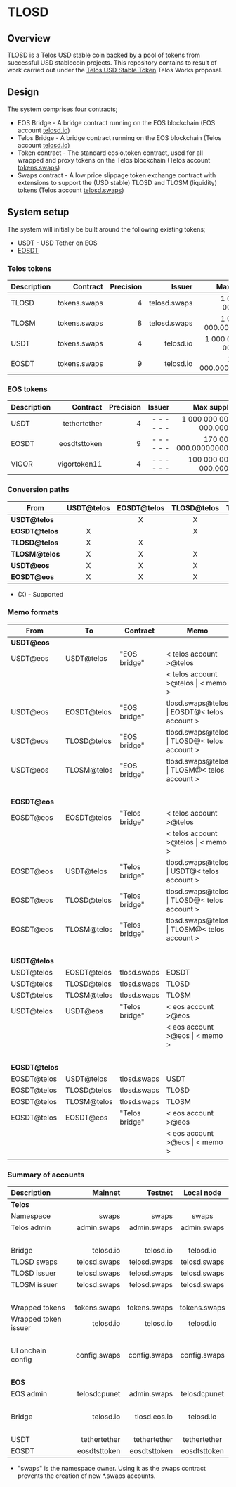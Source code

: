 # TLOSD

## Overview

TLOSD is a Telos USD stable coin backed by a pool of tokens from successful USD stablecoin projects. This repository contains to result of work carried out under the [Telos USD Stable Token](https://chainspector.io/governance/telos-works/5a2g1zy5r3vq) Telos Works proposal.

## Design

The system comprises four contracts;
* EOS Bridge - A bridge contract running on the EOS blockchain (EOS account [telosd.io](https://bloks.io/account/telosd.io))
* Telos Bridge - A bridge contract running on the EOS blockchain (Telos account [telosd.io](https://telos.bloks.io/account/telosd.io))
* Token contract - The standard eosio.token contract, used for all wrapped and proxy tokens on the Telos blockchain (Telos account [tokens.swaps](https://telos.bloks.io/account/tokens.swaps))
* Swaps contract - A low price slippage token exchange contract with extensions to support the (USD stable) TLOSD and TLOSM (liquidity) tokens (Telos account [telosd.swaps](https://telos.bloks.io/account/telos.swaps))

## System setup

The system will initially be built around the following existing tokens;
* [USDT](https://bloks.io/tokens/USDT-eos-tethertether) - USD Tether on EOS
* [EOSDT](https://bloks.io/tokens/EOSDT-eos-eosdtsttoken)

### Telos tokens

| Description | Contract     | Precision | Issuer       | Max supply                  |
|:----------- | ------------:| ---------:| ------------:| ---------------------------:|
| TLOSD       | tokens.swaps | 4         | telosd.swaps |     1 000 000 000.0000      |
| TLOSM       | tokens.swaps | 8         | telosd.swaps |     1 000 000 000.00000000  |
| USDT        | tokens.swaps | 4         |    telosd.io | 1 000 000 000 000.0000      |
| EOSDT       | tokens.swaps | 9         |    telosd.io |       170 000 000.000000000 |

### EOS tokens

| Description | Contract     | Precision | Issuer       | Max supply                  |
|:----------- | ------------:| ---------:| ------------:| ---------------------------:|
| USDT        | tethertether | 4         | - - - - - -  | 1 000 000 000 000.0000      |
| EOSDT       | eosdtsttoken | 9         | - - - - - -  |       170 000 000.000000000 |
| VIGOR       | vigortoken11 | 4         | - - - - - -  |   100 000 000 000.0000      |

### Conversion paths

| From            | USDT@telos | EOSDT@telos | TLOSD@telos | TLOSM@telos | USDT@eos  | EOSDT@eos |
| --------------- |:----------:|:-----------:|:-----------:|:-----------:|:---------:|:---------:|
| **USDT@telos**  |            | X           | X           | X           | X         |  X        |
| **EOSDT@telos** | X          |             | X           | X           | X         |  X        |
| **TLOSD@telos** | X          | X           |             | X           |           |           |
| **TLOSM@telos** | X          | X           | X           |             |           |           |
| **USDT@eos**    | X          | X           | X           | X           |           |           |
| **EOSDT@eos**   | X          | X           | X           | X           |           |           |

* (X) - Supported

### Memo formats

| From            | To          | Contract       | Memo                                             |
| --------------- | ----------- | -------------- | ------------------------------------------------ |
| **USDT@eos**    |             |                |                                                  |
| USDT@eos        | USDT@telos  | "EOS bridge"   | < telos account >@telos                          |
|                 |             |                | < telos account >@telos &#124; < memo >          |
| USDT@eos        | EOSDT@telos | "EOS bridge"   | tlosd.swaps@telos &#124; EOSDT@< telos account > |
| USDT@eos        | TLOSD@telos | "EOS bridge"   | tlosd.swaps@telos &#124; TLOSD@< telos account > |
| USDT@eos        | TLOSM@telos | "EOS bridge"   | tlosd.swaps@telos &#124; TLOSM@< telos account > |
| &nbsp;          |             |                |                                                  |
| **EOSDT@eos**   |             |                |                                                  |
| EOSDT@eos       | EOSDT@telos | "Telos bridge" | < telos account >@telos                          |
|                 |             |                | < telos account >@telos &#124; < memo >          |
| EOSDT@eos       | USDT@telos  | "Telos bridge" | tlosd.swaps@telos &#124; USDT@< telos account >  |
| EOSDT@eos       | TLOSD@telos | "Telos bridge" | tlosd.swaps@telos &#124; TLOSD@< telos account > |
| EOSDT@eos       | TLOSM@telos | "Telos bridge" | tlosd.swaps@telos &#124; TLOSM@< telos account > |
| &nbsp;          |             |                |                                                  |
| **USDT@telos**  |             |                |                                                  |
| USDT@telos      | EOSDT@telos | tlosd.swaps    | EOSDT                                            |
| USDT@telos      | TLOSD@telos | tlosd.swaps    | TLOSD                                            |
| USDT@telos      | TLOSM@telos | tlosd.swaps    | TLOSM                                            |
| USDT@telos      | USDT@eos    | "Telos bridge" | < eos account >@eos                              |
|                 |             |                | < eos account >@eos &#124; < memo >              |
| &nbsp;          |             |                |                                                  |
| **EOSDT@telos** |             |                |                                                  |
| EOSDT@telos     | USDT@telos  | tlosd.swaps    | USDT                                             |
| EOSDT@telos     | TLOSD@telos | tlosd.swaps    | TLOSD                                            |
| EOSDT@telos     | TLOSM@telos | tlosd.swaps    | TLOSM                                            |
| EOSDT@telos     | EOSDT@eos   | "Telos bridge" | < eos account >@eos                              |
|                 |             |                | < eos account >@eos &#124; < memo >              |
|                 |             |                |                                                  |

### Summary of accounts

| Description          | Mainnet      | Testnet       | Local node   |
|:-------------------- | ------------:| -------------:|:------------:|
| **Telos**            |              |               |              |
| Namespace            |        swaps |         swaps |        swaps |
| Telos admin          |  admin.swaps |   admin.swaps |  admin.swaps |
| &nbsp;               |              |               |              |
| Bridge               |    telosd.io |     telosd.io |    telosd.io |
| TLOSD swaps          | telosd.swaps |  telosd.swaps | telosd.swaps |
| TLOSD issuer         | telosd.swaps |  telosd.swaps | telosd.swaps |
| TLOSM issuer         | telosd.swaps |  telosd.swaps | telosd.swaps |
| &nbsp;               |              |               |              |
| Wrapped tokens       | tokens.swaps |  tokens.swaps | tokens.swaps |
| Wrapped token issuer |    telosd.io |     telosd.io |    telosd.io |
| &nbsp;               |              |               |              |
| UI onchain config    | config.swaps |  config.swaps | config.swaps |
| &nbsp;               |              |               |              |
| **EOS**              |              |               |              |
| EOS admin            | telosdcpunet |   admin.swaps | telosdcpunet |
| &nbsp;               |              |               |              |
| Bridge               |    telosd.io |  tlosd.eos.io |    telosd.io |
| &nbsp;               |              |               |              |
| USDT                 | tethertether |  tethertether | tethertether |
| EOSDT                | eosdtsttoken |  eosdtsttoken | eosdtsttoken |

* "swaps" is the namespace owner. Using it as the swaps contract prevents the creation of new *.swaps accounts.

